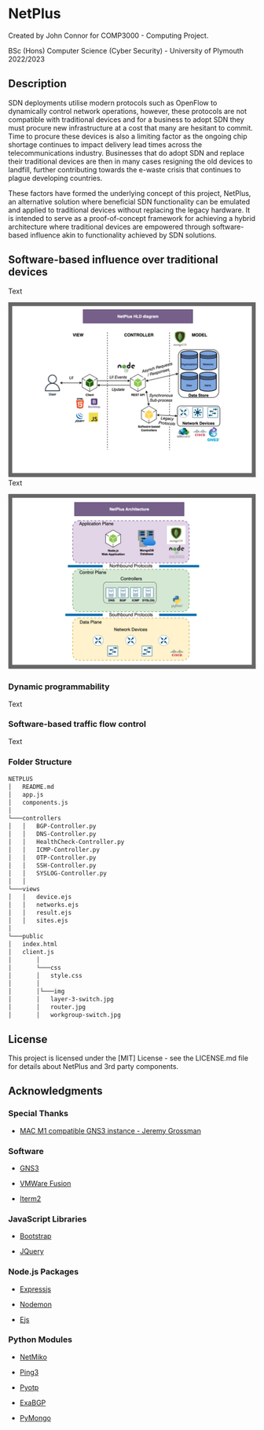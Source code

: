 # NetPlus

Created by John Connor for COMP3000 - Computing Project.

BSc (Hons) Computer Science (Cyber Security) - University of Plymouth 2022/2023

## Description

SDN deployments utilise modern protocols such as OpenFlow to dynamically control network operations, however, these protocols are not compatible with traditional devices and for a business to adopt SDN they must procure new infrastructure at a cost that many are hesitant to commit. Time to procure these devices is also a limiting factor as the ongoing chip shortage continues to impact delivery lead times across the telecommunications industry. Businesses that do adopt SDN and replace their traditional devices are then in many cases resigning the old devices to landfill, further contributing towards the e-waste crisis that continues to plague developing countries.

These factors have formed the underlying concept of this project, NetPlus, an alternative solution where beneficial SDN functionality can be emulated and applied to traditional devices without replacing the legacy hardware. It is intended to serve as a proof-of-concept framework for achieving a hybrid architecture where traditional devices are empowered through software-based influence akin to functionality achieved by SDN solutions.


## Software-based influence over traditional devices
Text

![NetPlus HLD](https://github.com/Johncon93/NetPlus/blob/main/Screenshots%20and%20notes%20for%20COMP3000/Vid-HLD.png)
Text

![NetPlus Architecture](https://github.com/Johncon93/NetPlus/blob/main/Screenshots%20and%20notes%20for%20COMP3000/Vid-NetPlusArch.png)

### Dynamic programmability 
Text

### Software-based traffic flow control
Text

### Folder Structure
```
NETPLUS
│   README.md
│   app.js
│   components.js    
│
└───controllers
│   │   BGP-Controller.py
│   │   DNS-Controller.py
│   │   HealthCheck-Controller.py
│   │   ICMP-Controller.py
│   │   OTP-Controller.py
│   │   SSH-Controller.py
│   │   SYSLOG-Controller.py
│   │
└───views
│   │   device.ejs
│   │   networks.ejs
│   │   result.ejs
│   │   sites.ejs
│
└───public
│   index.html
│   client.js
│		│
│		└───css
│		│   style.css
│		│
│		│└───img
│		│   layer-3-switch.jpg
│		│   router.jpg
│		│   workgroup-switch.jpg
```

 
## License

 
This project is licensed under the [MIT] License - see the LICENSE.md file for details about NetPlus and 3rd party components.

  

## Acknowledgments

  ### Special Thanks
* [MAC M1 compatible GNS3 instance - Jeremy Grossman](https://github.com/GNS3/gns3-gui/discussions/3261)

### Software

* [GNS3](https://gns3.com/)

* [VMWare Fusion](https://www.vmware.com/uk/products/fusion.html)

* [Iterm2](https://iterm2.com/)


### JavaScript Libraries

* [Bootstrap](https://getbootstrap.com/)

* [JQuery](https://jquery.com/)


### Node.js Packages

* [Expressjs](https://expressjs.com/)

* [Nodemon](https://www.npmjs.com/package/nodemon)

* [Ejs](https://ejs.co/)

  

### Python Modules

* [NetMiko](https://github.com/ktbyers/netmiko)

* [Ping3](https://pypi.org/project/ping3/)

* [Pyotp](https://github.com/pyauth/pyotp)

* [ExaBGP](https://github.com/Exa-Networks/exabgp)

* [PyMongo](https://github.com/mongodb/mongo-python-driver)
  
